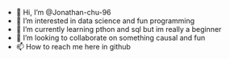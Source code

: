 - 👋 Hi, I’m @Jonathan-chu-96
- 👀 I’m interested in data science and fun programming
- 🌱 I’m currently learning pthon and sql but im really a beginner
- 💞️ I’m looking to collaborate on something causal and fun
- 📫 How to reach me here in github

<!---
Jonathan-chu-96/Jonathan-chu-96 is a ✨ special ✨ repository because its `README.md` (this file) appears on your GitHub profile.
You can click the Preview link to take a look at your changes.
--->

